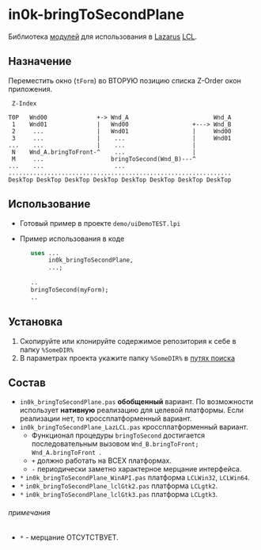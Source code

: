 # in0k-bringToSecondPlane
Библиотека [модулей][1] для использования в [Lazarus][2] [LCL][3].

## Назначение
Переместить окно (`tForm`) во ВТОРУЮ позицию списка Z-Order окон приложения. 


     Z-Index                                                       
                                                                   
    T0P   Wnd00              +-> Wnd_A                        Wnd_A
     1    Wnd01              |   Wnd00                  +---> Wnd_B
     2     ...               |   Wnd01                  |     Wnd00
     3     ...               |    ...                   |     Wnd01
    ...    ...               |    ...                   |          
     N    Wnd_A.bringToFront-^    ...                   |          
     M     ...                   bringToSecond(Wnd_B)---^          
    ...    ...                    ...                              
    ...............................................................
    DeskTop DeskTop DeskTop DeskTop DeskTop DeskTop DeskTop DeskTop


## Использование

* Готовый пример в проекте `demo/uiDemoTEST.lpi`

* Пример использования в коде

     ```pascal    
        uses ...
             in0k_bringToSecondPlane,
             ...;
        
        ..
        bringToSecond(myForm);
        ..
     ```    
        

## Установка
1. Скопируйте или клонируйте содержимое репозитория к себе в папку `%SomeDIR%`
2. В параметрах проекта укажите папку `%SomeDIR%` в [путях поиска][s1]


## Состав
* `in0k_bringToSecondPlane.pas` **обобщенный** вариант. По возможности использует
   **нативную** реализацию для целевой платформы. Если реализации нет, то кроссплатформенный вариант.
* `in0k_bringToSecondPlane_LazLCL.pas`  кроссплатформенный вариант.
   * Функционал процедуры `bringToSecond` достигается последовательным вызовом `Wnd_B.bringToFront; Wnd_A.bringToFront `.
   * `+` должно работать на ВСЕХ платформах. 
   * `-` периодически заметно характерное мерцание интерфейса. 
* `*` `in0k_bringToSecondPlane_WinAPI.pas` платформа `LCLWin32`, `LCLWin64`. 
* `*` `in0k_bringToSecondPlane_lclGtk2.pas` платформа `LCLgtk2`.
* `*` `in0k_bringToSecondPlane_lclGtk3.pas` платформа `LCLgtk3`.

###### примечания

 * `*` - мерцание ОТСУТСТВУЕТ.

[1]: http://wiki.lazarus.freepascal.org/Unit
[2]: http://wiki.lazarus.freepascal.org
[3]: http://wiki.lazarus.freepascal.org/LCL
[s1]: http://wiki.lazarus.freepascal.org/IDE_Window:_Project_Options#Other_Unit_Files 
